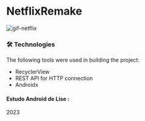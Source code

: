 ﻿# NetflixRemake
![gif-netflix](https://github.com/luararamos/NetflixRemake/assets/35637366/691bfa5a-f605-44c0-b125-15569258bb73)


### 🛠 Technologies
The following tools were used in building the project:

- RecyclerView
- REST API for HTTP connection
- Androidx
 
#### Estudo Android de Lise :
2023
